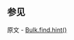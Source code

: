## 参见

原文 - [Bulk.find.hint()]( https://docs.mongodb.com/manual/reference/method/Bulk.find.hint/ )

